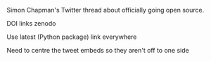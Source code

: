 
Simon Chapman's Twitter thread about officially going open source.

DOI links zenodo

Use latest (Python package) link everywhere

Need to centre the tweet embeds so they aren't off to one side
